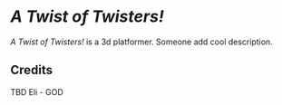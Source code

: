 # _A Twist of Twisters!_

_A Twist of Twisters!_ is a 3d platformer. Someone add cool description.

## Credits

TBD
Eli - GOD